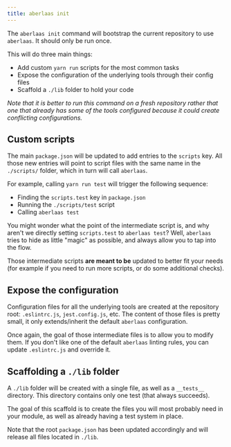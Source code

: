 ```yaml
---
title: aberlaas init
---
```


The `aberlaas init` command will bootstrap the current repository to use
`aberlaas`. It should only be run once.

This will do three main things:

- Add custom `yarn run` scripts for the most common tasks
- Expose the configuration of the underlying tools through their config files
- Scaffold a `./lib` folder to hold your code

_Note that it is better to run this command on a fresh repository rather that one
that already has some of the tools configured because it could create
conflicting configurations._

## Custom scripts

The main `package.json` will be updated to add entries to the `scripts` key. All
those new entries will point to script files with the same name in the
`./scripts/` folder, which in turn will call `aberlaas`.

For example, calling `yarn run test` will trigger the following sequence:

- Finding the `scripts.test` key in `package.json`
- Running the `./scripts/test` script
- Calling `aberlaas test`

You might wonder what the point of the intermediate script is, and why aren't we
directly setting `scripts.test` to `aberlaas test`? Well, `aberlaas` tries to
hide as little "magic" as possible, and always allow you to tap into the
flow. 

Those intermediate scripts **are meant to be** updated to better fit your
needs (for example if you need to run more scripts, or do some additional
checks).

## Expose the configuration

Configuration files for all the underlying tools are created at the repository
root: `.eslintrc.js`, `jest.config.js`, etc. The content of those files is
pretty small, it only extends/inherit the default `aberlaas` configuration.

Once again, the goal of those intermediate files is to allow you to
modify them. If you don't like one of the default `aberlaas` linting rules, you
can update `.eslintrc.js` and override it. 

## Scaffolding a `./lib` folder

A `./lib` folder will be created with a single file, as well as a `__tests__`
directory. This directory contains only one test (that always succeeds).

The goal of this scaffold is to create the files you will most probably need in
your module, as well as already having a test system in place.

Note that the root `package.json` has been updated accordingly and will release
all files located in `./lib`.

